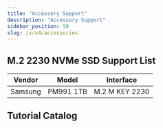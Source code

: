 ```yaml
---
title: "Accessory Support"
description: "Accessory Support"
sidebar_position: 50
slug: /x/x4/accessories
---
```


## M.2 2230 NVMe SSD Support List

| Vendor  | Model     | Interface      |
| ------- | --------- | -------------- |
| Samsung | PM991 1TB | M.2 M KEY 2230 |

## Tutorial Catalog

<DocCardList />
